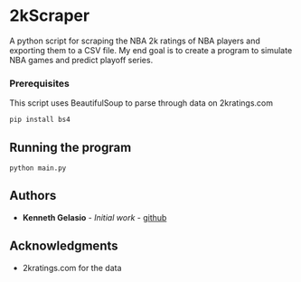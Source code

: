 # 2kScraper

A python script for scraping the NBA 2k ratings of NBA players and exporting them to a CSV file. My end goal is to create a program to simulate NBA games and predict playoff series.

### Prerequisites
This script uses BeautifulSoup to parse through data on 2kratings.com

```
pip install bs4
```

## Running the program

```
python main.py
```

## Authors

* **Kenneth Gelasio** - *Initial work* - [github](https://github.com/developillar)


## Acknowledgments

* 2kratings.com for the data
